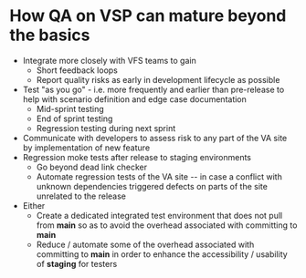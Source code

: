 # How QA on VSP can mature beyond the basics

- Integrate more closely with VFS teams to gain
    - Short feedback loops
    - Report quality risks as early in development lifecycle as possible
- Test "as you go" - i.e. more frequently and earlier than pre-release to help with scenario definition and edge case documentation
    - Mid-sprint testing
    - End of sprint testing
    - Regression testing during next sprint
- Communicate with developers to assess risk to any part of the VA site by implementation of new feature
- Regression moke tests after release to staging environments
    - Go beyond dead link checker
    - Automate regression tests of the VA site -- in case a conflict with unknown dependencies triggered defects on parts of the site unrelated to the release
- Either
    - Create a dedicated integrated test environment that does not pull from **main** so as to avoid the overhead associated with committing to **main**
    - Reduce / automate some of the overhead associated with committing to **main** in order to enhance the accessibility / usability of **staging** for testers